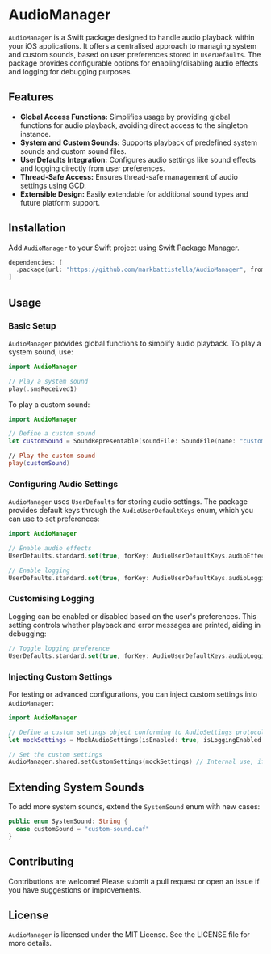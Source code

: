 # AudioManager

`AudioManager` is a Swift package designed to handle audio playback within your iOS applications. It offers a centralised approach to managing system and custom sounds, based on user preferences stored in `UserDefaults`. The package provides configurable options for enabling/disabling audio effects and logging for debugging purposes.

## Features

- **Global Access Functions:** Simplifies usage by providing global functions for audio playback, avoiding direct access to the singleton instance.
- **System and Custom Sounds:** Supports playback of predefined system sounds and custom sound files.
- **UserDefaults Integration:** Configures audio settings like sound effects and logging directly from user preferences.
- **Thread-Safe Access:** Ensures thread-safe management of audio settings using GCD.
- **Extensible Design:** Easily extendable for additional sound types and future platform support.

## Installation

Add `AudioManager` to your Swift project using Swift Package Manager.

```swift
dependencies: [
  .package(url: "https://github.com/markbattistella/AudioManager", from: "1.0.0")
]
```

## Usage

### Basic Setup

`AudioManager` provides global functions to simplify audio playback. To play a system sound, use:

```swift
import AudioManager

// Play a system sound
play(.smsReceived1)
```

To play a custom sound:

```swift
import AudioManager

// Define a custom sound
let customSound = SoundRepresentable(soundFile: SoundFile(name: "customSound", extension: .mp3))

// Play the custom sound
play(customSound)
```

### Configuring Audio Settings

`AudioManager` uses `UserDefaults` for storing audio settings. The package provides default keys through the `AudioUserDefaultKeys` enum, which you can use to set preferences:

```swift
import AudioManager

// Enable audio effects
UserDefaults.standard.set(true, forKey: AudioUserDefaultKeys.audioEffectsEnabled.rawValue)

// Enable logging
UserDefaults.standard.set(true, forKey: AudioUserDefaultKeys.audioLoggingEnabled.rawValue)
```

### Customising Logging

Logging can be enabled or disabled based on the user's preferences. This setting controls whether playback and error messages are printed, aiding in debugging:

```swift
// Toggle logging preference
UserDefaults.standard.set(true, forKey: AudioUserDefaultKeys.audioLoggingEnabled.rawValue)
```

### Injecting Custom Settings

For testing or advanced configurations, you can inject custom settings into `AudioManager`:

```swift
import AudioManager

// Define a custom settings object conforming to AudioSettings protocol
let mockSettings = MockAudioSettings(isEnabled: true, isLoggingEnabled: false)

// Set the custom settings
AudioManager.shared.setCustomSettings(mockSettings) // Internal use, if needed for testing
```

## Extending System Sounds

To add more system sounds, extend the `SystemSound` enum with new cases:

```swift
public enum SystemSound: String {
  case customSound = "custom-sound.caf"
}
```

## Contributing

Contributions are welcome! Please submit a pull request or open an issue if you have suggestions or improvements.

## License

`AudioManager` is licensed under the MIT License. See the LICENSE file for more details.
